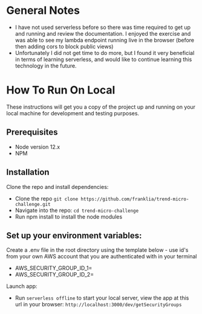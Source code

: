 # General Notes

- I have not used serverless before so there was time required to get up and running and review the documentation. I enjoyed the exercise and was able to see my lambda endpoint running live in the browser (before then adding cors to block public views)
- Unfortunately I did not get time to do more, but I found it very beneficial in terms of learning serverless, and would like to continue learning this technology in the future.

# How To Run On Local

These instructions will get you a copy of the project up and running on your local machine for development and testing purposes.

## Prerequisites

- Node version 12.x
- NPM

## Installation

Clone the repo and install dependencies:

- Clone the repo `git clone https://github.com/franklia/trend-micro-challenge.git`
- Navigate into the repo: `cd trend-micro-challenge`
- Run npm install to install the node modules

## Set up your environment variables:

Create a .env file in the root directory using the template below - use id's from your own AWS account that you are authenticated with in your terminal

- AWS_SECURITY_GROUP_ID_1=
- AWS_SECURITY_GROUP_ID_2=

Launch app:

- Run `serverless offline` to start your local server, view the app at this url in your browser: `http://localhost:3000/dev/getSecurityGroups`
